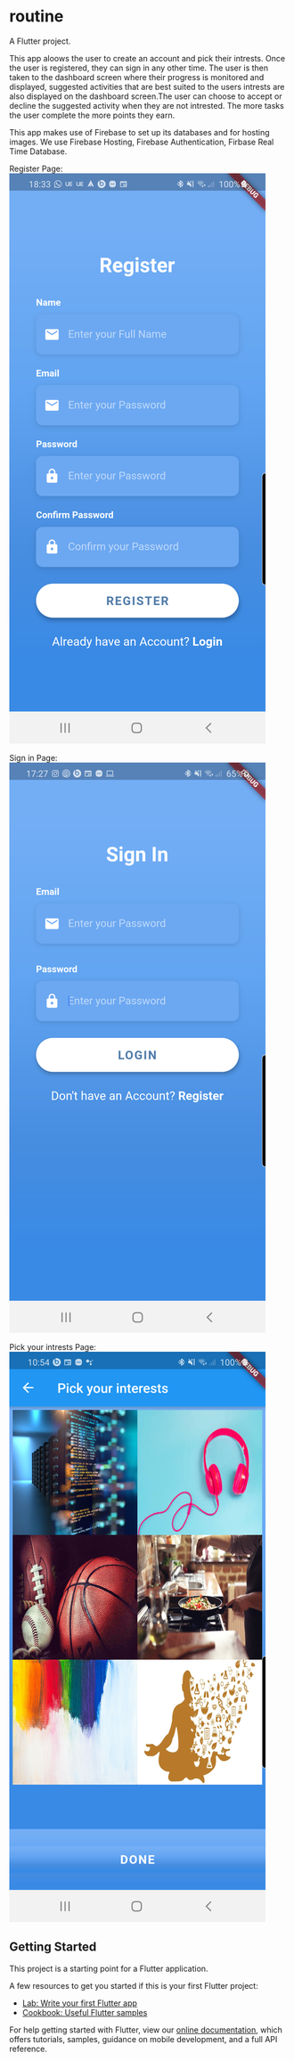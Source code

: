 # routine
A Flutter project.

This app aloows the user to create an account and pick their intrests. Once the user is registered, they can sign in any other time. The user is then taken to the dashboard screen where their progress is monitored and displayed, suggested activities that are best suited to the users intrests are also displayed on the dashboard screen.The user can choose to accept or decline the suggested activity when they are not intrested. The more tasks the user complete the more points they earn.

This app makes use of Firebase to set up its databases and for hosting images. We use Firebase Hosting, Firebase Authentication, Firbase Real Time Database. 


Register Page:
![](screenshots/flutter_04.png)

Sign in Page:
![](screenshots/flutter_03.png)

Pick your intrests Page:
![](screenshots/flutter_05.png)

## Getting Started

This project is a starting point for a Flutter application.

A few resources to get you started if this is your first Flutter project:

- [Lab: Write your first Flutter app](https://flutter.dev/docs/get-started/codelab)
- [Cookbook: Useful Flutter samples](https://flutter.dev/docs/cookbook)

For help getting started with Flutter, view our
[online documentation](https://flutter.dev/docs), which offers tutorials,
samples, guidance on mobile development, and a full API reference.
